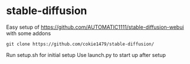 # stable-diffusion
Easy setup of https://github.com/AUTOMATIC1111/stable-diffusion-webui with some addons

```git clone https://github.com/cokie1479/stable-diffusion/```

Run setup.sh for initial setup
Use launch.py to start up after setup
